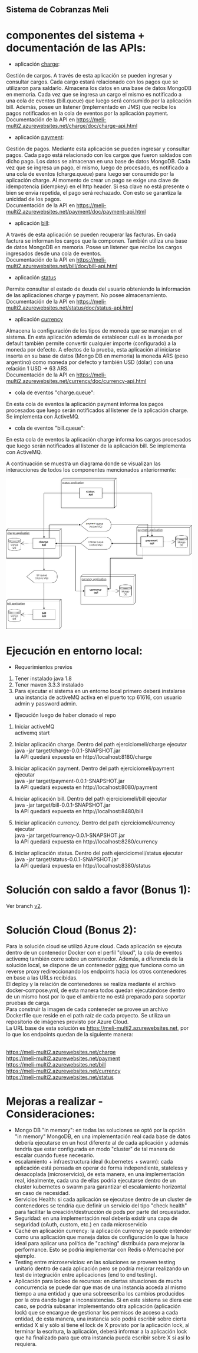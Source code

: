## Sistema de Cobranzas Meli

# componentes del sistema + documentación de las APIs:

* aplicación [charge](https://github.com/diejavrom/ejerciciomeli/tree/master/charge):

Gestión de cargos. A través de esta aplicación se pueden ingresar y consultar cargos. Cada cargo estará relacionado con los pagos
que se utilizaron para saldarlo. Almacena los datos en una base de datos MongoDB en memoria. Cada vez que se ingresa un cargo el mismo
es notificado a una cola de eventos (bill.queue) que luego será consumido por la aplicación bill.
Además, posee un listener (implementado en JMS) que recibe los pagos notificados en la cola de eventos por la aplicación payment.
<br>Documentación de la API en https://meli-multi2.azurewebsites.net/charge/doc/charge-api.html

* aplicación [payment](https://github.com/diejavrom/ejerciciomeli/tree/master/payment):

Gestión de pagos. Mediante esta aplicación se pueden ingresar y consultar pagos. Cada pago está relacionado con los cargos que fueron
saldados con dicho pago. Los datos se almacenan en una base de datos MongoDB. Cada vez que se ingresa un pago, el mismo, luego de procesado, es notificado a una cola de eventos (charge.queue) para luego ser consumido por la aplicación charge.
Al momento de crear un pago se exige una clave de idempotencia (idempkey) en el http header. Si esa clave no está presente o bien se envia repetida, el pago será rechazado. Con esto se garantiza la unicidad de los pagos.
<br>Documentación de la API en https://meli-multi2.azurewebsites.net/payment/doc/payment-api.html

* aplicación [bill](https://github.com/diejavrom/ejerciciomeli/tree/master/bill):

A través de esta aplicación se pueden recuperar las facturas. En cada factura se informan los cargos que la componen. También utiliza una base de datos MongoDB en memoria. Posee un listener que recibe los cargos ingresados desde una cola de eventos.
<br>Documentación de la API en https://meli-multi2.azurewebsites.net/bill/doc/bill-api.html

* aplicación [status](https://github.com/diejavrom/ejerciciomeli/tree/master/status)

Permite consultar el estado de deuda del usuario obteniendo la información de las aplicaciones charge y payment. No posee almacenamiento.
<br>Documentación de la API en https://meli-multi2.azurewebsites.net/status/doc/status-api.html

* aplicación [currency](https://github.com/diejavrom/ejerciciomeli/tree/master/currency)

Almacena la configuración de los tipos de moneda que se manejan en el sistema. En esta aplicación además de establecer cuál es la moneda 
por default también permite convertir cualquier importe (configurado) a la moneda por defecto. A efectos de la prueba, 
esta aplicación al iniciarse inserta en su base de datos (Mongo DB en memoria) la moneda ARS (peso argentino) como moneda por defecto y 
también USD (dólar) con una relación 1 USD -> 63 ARS.
<br>Documentación de la API en https://meli-multi2.azurewebsites.net/currency/doc/currency-api.html

* cola de eventos "charge.queue":

En esta cola de eventos la aplicación payment informa los pagos procesados que luego serán notificados al listener de la aplicación charge. Se implementa con ActiveMQ.

* cola de eventos "bill.queue":

En esta cola de eventos la aplicación charge informa los cargos procesados que luego serán notificados al listener de la aplicación bill. Se implementa con ActiveMQ.

A continuación se muestra un diagrama donde se visualizan las interacciones de todos los componentes mencionados anteriormente:

![alt text](https://github.com/diejavrom/ejerciciomeli/blob/master/melisystem.png)

# Ejecución en entorno local:

* Requerimientos previos
1) Tener instalado java 1.8
2) Tener maven 3.3.3 instalado 
3) Para ejecutar el sistema en un entorno local primero deberá instalarse una instancia de activeMQ activa en el puerto tcp 61616, con usuario admin y password admin.

* Ejecución luego de haber clonado el repo
1) Iniciar activeMQ 
<br>activemq start

2) Iniciar aplicación charge. Dentro del path ejerciciomeli/charge ejecutar
<br>java -jar target/charge-0.0.1-SNAPSHOT.jar
<br>la API quedará expuesta en http://localhost:8180/charge
   
3) Iniciar aplicación payment. Dentro del path ejerciciomeli/payment ejecutar
<br>java -jar target/payment-0.0.1-SNAPSHOT.jar
<br>la API quedará expuesta en http://localhost:8080/payment
   
4) Iniciar aplicación bill. Dentro del path ejerciciomeli/bill ejecutar
<br>java -jar target/bill-0.0.1-SNAPSHOT.jar
<br>la API quedará expuesta en http://localhost:8480/bill

5) Iniciar aplicación currency. Dentro del path ejerciciomeli/currency ejecutar
<br>java -jar target/currency-0.0.1-SNAPSHOT.jar
<br>la API quedará expuesta en http://localhost:8280/currency

5) Iniciar aplicación status. Dentro del path ejerciciomeli/status ejecutar
<br>java -jar target/status-0.0.1-SNAPSHOT.jar
<br>la API quedará expuesta en http://localhost:8380/status

# Solución con saldo a favor (Bonus 1):

Ver branch [v2](https://github.com/diejavrom/ejerciciomeli/tree/v2).

# Solución Cloud (Bonus 2):

Para la solución cloud se utilizó Azure cloud. Cada aplicación se ejecuta dentro de un contenedor Docker con el perfil "cloud", 
la cola de eventos activemq también corre sobre un contenedor. Además, a diferencia de la solución local, se dispone de un contenedor [nginx](https://github.com/diejavrom/ejerciciomeli/tree/master/nginx) que funciona como un reverse proxy redireccionando los endpoints hacia los otros contenedores en base a las URLs recibidas.
<br>El deploy y la relación de contenedores se realiza mediante el archivo docker-compose.yml, de esta manera todos quedan
ejecutándose dentro de un mismo host por lo que el ambiente no está preparado para soportar pruebas de carga.
<br>Para construir la imagen de cada conteneder se provee un archivo Dockerfile que reside en el path raíz de cada proyecto.
Se utiliza un repositorio de imágenes provisto por Azure Cloud.
<br>La URL base de esta solución es https://meli-multi2.azurewebsites.net, por lo que los endpoints quedan de la siguiente manera:

<br>https://meli-multi2.azurewebsites.net/charge
<br>https://meli-multi2.azurewebsites.net/payment
<br>https://meli-multi2.azurewebsites.net/bill
<br>https://meli-multi2.azurewebsites.net/currency
<br>https://meli-multi2.azurewebsites.net/status

# Mejoras a realizar - Consideraciones:

* Mongo DB "in memory": en todas las soluciones se optó por la opción "in memory" MongoDB, en una implementación real cada base de datos
debería ejecutarse en un host diferente al de cada aplicación y además tendría que estar configurada en modo "cluster" de tal manera de escalar cuando fuese necesario.
* escalamiento + infraestructura ideal (kubernetes + swarm): cada aplicación está pensada en operar de forma independiente, stateless y desacoplada (microservicio), de esta manera, en una implementación real, idealmente, cada una de ellas podría ejecutarse dentro de un cluster kubernetes o swarm para garantizar el escalamiento horizontal en caso de necesidad.     
* Servicios Health: si cada aplicación se ejecutase dentro de un cluster de contenedores se tendría que definir un servicio del tipo "check health" para facilitar la creación/destrucción de pods por parte del orquestador. 
* Seguridad: en una implementación real debería existir una capa de seguridad (oAuth, custom, etc.) en cada microservicio
* Caché en aplicación currency: la aplicación currency se puede entender como una aplicación que maneja datos de configuración lo que la hace ideal para aplicar una política de "caching" distribuida para mejorar la performance. Esto se podría implementar con Redis o Memcaché por ejemplo.
* Testing entre microservicios: en las soluciones se proveen testing unitario dentro de cada aplicación pero se podría mejorar realizando un test de integración entre aplicaciones (end to end testing).
* Aplicación para lockeo de recursos: en ciertas situaciones de mucha concurrencia se puede dar que mas de una instancia acceda al mismo tiempo a una entidad y que una sobreescriba los cambios producidos por la otra dando lugar a inconsistencias. Si en este sistema se diera ese caso, se podría subsanar implementando otra aplicación (aplicación lock) que se encargue de gestionar los permisos de acceso a cada entidad, de esta manera, una instancia solo podrá escribir sobre cierta entidad X sí y sólo sí tiene el lock de X provisto por la aplicación lock, al terminar la escritura, la aplicación, deberá informar a la aplicación lock que ha finalizado para que otra instancia pueda escribir sobre X si así lo requiera. 
